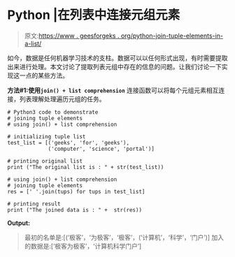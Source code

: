 # Python |在列表中连接元组元素

> 原文:[https://www . geesforgeks . org/python-join-tuple-elements-in-a-list/](https://www.geeksforgeeks.org/python-join-tuple-elements-in-a-list/)

如今，数据是任何机器学习技术的支柱。数据可以以任何形式出现，有时需要提取出来进行处理。本文讨论了提取列表元组中存在的信息的问题。让我们讨论一下实现这一点的某些方法。

**方法#1:使用`join() + list comprehension`**
连接函数可以将每个元组元素相互连接，列表理解处理遍历元组的任务。

```
# Python3 code to demonstrate 
# joining tuple elements
# using join() + list comprehension

# initializing tuple list 
test_list = [('geeks', 'for', 'geeks'),
             ('computer', 'science', 'portal')]

# printing original list
print ("The original list is : " + str(test_list))

# using join() + list comprehension
# joining tuple elements 
res = [' '.join(tups) for tups in test_list]

# printing result 
print ("The joined data is : " +  str(res))
```

**Output:**

> 最初的名单是:[(‘极客’，‘为极客’，‘极客’，(‘计算机’，‘科学’，‘门户’)]
> 加入的数据是:[‘极客为极客’，‘计算机科学门户’]